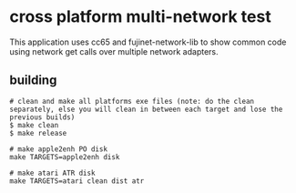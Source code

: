 # cross platform multi-network test

This application uses cc65 and fujinet-network-lib to show common code
using network get calls over multiple network adapters.

## building

```shell
# clean and make all platforms exe files (note: do the clean separately, else you will clean in between each target and lose the previous builds)
$ make clean
$ make release

# make apple2enh PO disk
make TARGETS=apple2enh disk

# make atari ATR disk
make TARGETS=atari clean dist atr
```
